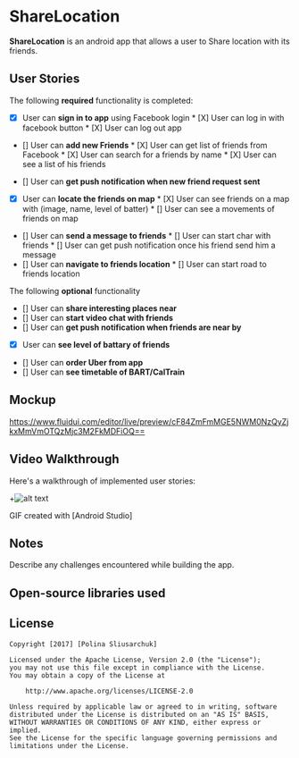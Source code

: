 # ShareLocation

**ShareLocation** is an android app that allows a user to Share location with its friends.

## User Stories

The following **required** functionality is completed:

* [X]	User can **sign in to app** using Facebook login
        * [X]	User can  log in with facebook button 
        * [X]	User can  log out app 


* []	User can **add new Friends**
         * [X]	User can  get list of friends from Facebook
         * [X]	User can  search for a friends by name
         * [X]	User can  see a list of his friends 
         

* []	User can **get push notification when new friend request sent**
* [X]	User can **locate the friends on map**
         * [X]	User can  see friends on a map with (image, name, level of batter)
          * []	User can  see a movements of friends on map
* []	User can **send a message to friends**
         * []	User can  start char with friends
          * []	User can  get push notification once his friend send him a message
* []	User can **navigate to friends location** 
         * []	User can start road to friends location

The following **optional** functionality

* []	User can **share interesting places near**
* []	User can **start video chat with friends**
* []	User can **get push notification when friends are near by**
* [X]	User can **see level of battary of friends**
* []	User can **order Uber from app**
* []	User can **see timetable of BART/CalTrain**




## Mockup
https://www.fluidui.com/editor/live/preview/cF84ZmFmMGE5NWM0NzQyZjkxMmVmOTQzMjc3M2FkMDFiOQ==


## Video Walkthrough

Here's a walkthrough of implemented user stories:


+![alt text](https://github.com/HinaPolina/ShareLocation/blob/master/demo_sprint1.gif)

GIF created with [Android Studio]

## Notes

Describe any challenges encountered while building the app.

## Open-source libraries used

## License

    Copyright [2017] [Polina Sliusarchuk]

    Licensed under the Apache License, Version 2.0 (the "License");
    you may not use this file except in compliance with the License.
    You may obtain a copy of the License at

        http://www.apache.org/licenses/LICENSE-2.0

    Unless required by applicable law or agreed to in writing, software
    distributed under the License is distributed on an "AS IS" BASIS,
    WITHOUT WARRANTIES OR CONDITIONS OF ANY KIND, either express or implied.
    See the License for the specific language governing permissions and
    limitations under the License.

